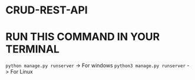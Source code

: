 # CRUD-REST-API

# RUN THIS COMMAND IN YOUR TERMINAL
`python manage.py runserver` -> For windows
`python3 manage.py runserver` -> For Linux

